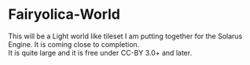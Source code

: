 # Fairyolica-World
This will be a Light world like tileset I am putting together for the Solarus Engine. It is coming close to completion.  
It is quite large and it is free under CC-BY 3.0+ and later.
